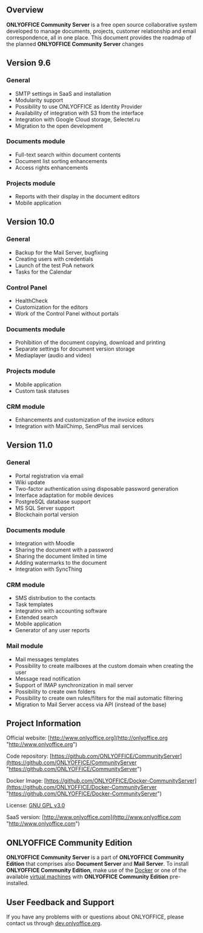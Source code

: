 ## Overview

**ONLYOFFICE Community Server** is a free open source collaborative system developed to manage documents, projects, customer relationship and email correspondence, all in one place. This document provides the roadmap of the planned **ONLYOFFICE Community Server** changes 

## Version 9.6

### General

* SMTP settings in SaaS and installation
* Modularity support
* Possibility to use ONLYOFFICE as Identity Provider
* Availability of integration with S3 from the interface
* Integration with Google Cloud storage, Selectel.ru
* Migration to the open development

### Documents module

* Full-text search within document contents
* Document list sorting enhancements
* Access rights enhancements

### Projects module

* Reports with their display in the document editors
* Mobile application


## Version 10.0

### General

* Backup for the Mail Server, bugfixing
* Creating users with credentials
* Launch of the test PoA network
* Tasks for the Calendar

### Control Panel

* HealthCheck
* Customization for the editors
* Work of the Control Panel without portals

### Documents module

* Prohibition of the document copying, download and printing
* Separate settings for document version storage
* Mediaplayer (audio and video)

### Projects module

* Mobile application
* Custom task statuses

### CRM module

* Enhancements and customization of the invoice editors
* Integration with MailChimp, SendPlus mail services


## Version 11.0

### General

* Portal registration via email
* Wiki update
* Two-factor authentication using disposable password generation
* Interface adaptation for mobile devices
* PostgreSQL database support
* MS SQL Server support
* Blockchain portal version

### Documents module

* Integration with Moodle
* Sharing the document with a password
* Sharing the document limited in time
* Adding watermarks to the document
* Integration with SyncThing

### CRM module

* SMS distribution to the contacts
* Task templates
* Integratino with accounting software
* Extended search
* Mobile application
* Generator of any user reports

### Mail module

* Mail messages templates
* Possibility to create mailboxes at the custom domain when creating the user
* Message read notification
* Support of IMAP synchronization in mail server
* Possibility to create own folders
* Possibility to create own rules/filters for the mail automatic filtering
* Migration to Mail Server access via API (instead of the base)


## Project Information

Official website: [http://www.onlyoffice.org](http://onlyoffice.org "http://www.onlyoffice.org")

Code repository: [https://github.com/ONLYOFFICE/CommunityServer](https://github.com/ONLYOFFICE/CommunityServer "https://github.com/ONLYOFFICE/CommunityServer")

Docker Image: [https://github.com/ONLYOFFICE/Docker-CommunityServer](https://github.com/ONLYOFFICE/Docker-CommunityServer "https://github.com/ONLYOFFICE/Docker-CommunityServer")

License: [GNU GPL v3.0](https://www.gnu.org/copyleft/gpl.html "GNU GPL v3.0")

SaaS version: [http://www.onlyoffice.com](http://www.onlyoffice.com "http://www.onlyoffice.com")

## ONLYOFFICE Community Edition

**ONLYOFFICE Community Server** is a part of **ONLYOFFICE Community Edition** that comprises also **Document Server** and **Mail Server**. To install **ONLYOFFICE Community Edition**, make use of the [Docker](https://github.com/ONLYOFFICE/Docker-CommunityServer#installing-onlyoffice-community-server-integrated-with-document-and-mail-servers "https://github.com/ONLYOFFICE/Docker-CommunityServer#installing-onlyoffice-community-server-integrated-with-document-and-mail-servers") or one of the available [virtual machines](http://www.onlyoffice.com/download.aspx "http://www.onlyoffice.com/download.aspx") with **ONLYOFFICE Community Edition** pre-installed.

## User Feedback and Support

If you have any problems with or questions about ONLYOFFICE, please contact us through [dev.onlyoffice.org][1].

  [1]: http://dev.onlyoffice.org
